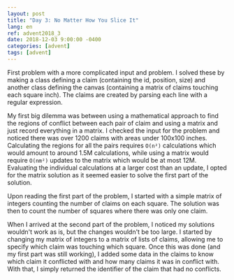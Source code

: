 ```yaml
---
layout: post
title: "Day 3: No Matter How You Slice It"
lang: en
ref: advent2018_3
date: 2018-12-03 9:00:00 -0400
categories: [advent]
tags: [advent]
---
```

First problem with a more complicated input and problem. I solved these by making a class defining a claim (containing the id, position, size) and another class defining the canvas (containing a matrix of claims touching each square inch). The claims are created by parsing each line with a regular expression.

My first big dilemma was between using a mathematical approach to find the regions of conflict between each pair of claim and using a matrix and just record everything in a matrix. I checked the input for the problem and noticed there was over 1200 claims with areas under 100x100 inches. Calculating the regions for all the pairs requires ```O(n²)``` calculations which would amount to around 1.5M calculations, while using a matrix would require ```O(nm²)``` updates to the matrix which would be at most 12M. Evaluating the individual calculations at a larger cost than an update, I opted for the matrix solution as it seemed easier to solve the first part of the solution.

Upon reading the first part of the problem, I started with a simple matrix of integers counting the number of claims on each square. The solution was then to count the number of squares where there was only one claim.

When I arrived at the second part of the problem, I noticed my solutions wouldn't work as is, but the changes wouldn't be too large. I started by changing my matrix of integers to a matrix of lists of claims, allowing me to specify which claim was touching which square. Once this was done (and my first part was still working), I added some data in the claims to know which claim it conflicted with and how many claims it was in conflict with. With that, I simply returned the identifier of the claim that had no conflicts.
